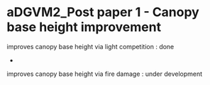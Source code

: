 # aDGVM2_Post paper 1 - Canopy base height improvement

improves canopy base height via light competition : done

+

improves canopy base height via fire damage : under development
